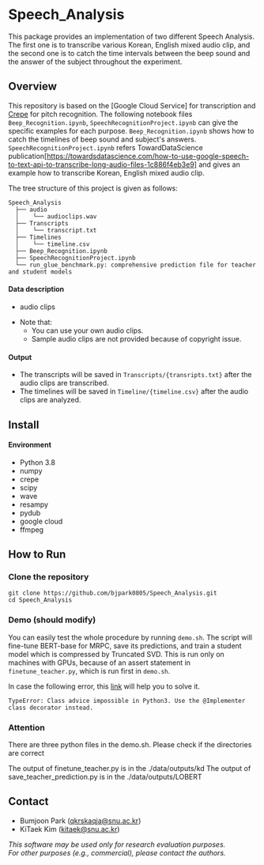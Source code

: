 # Speech_Analysis

This package provides an implementation of two different Speech Analysis. 
The first one is to transcribe various Korean, English mixed audio clip, 
and the second one is to catch the time intervals between the beep sound and the answer of the subject throughout the experiment.

## Overview

This repository is based on the [Google Cloud Service] for transcription and [Crepe](https://arxiv.org/abs/1802.06182) for pitch recognition.
The following notebook files `Beep_Recognition.ipynb`, `SpeechRecognitionProject.ipynb` can give the specific examples for each purpose. 
`Beep_Recognition.ipynb` shows how to catch the timelines of beep sound and subject's answers. `SpeechRecognitionProject.ipynb` refers TowardDataScience publication[https://towardsdatascience.com/how-to-use-google-speech-to-text-api-to-transcribe-long-audio-files-1c886f4eb3e9] and gives an example how to transcribe Korean, English mixed audio clip.

The tree structure of this project is given as follows:

``` Unicode
Speech_Analysis
  ├── audio
  │    └── audioclips.wav 
  ├── Transcripts
  │    └── transcript.txt  
  ├── Timelines
  │    └── timeline.csv 
  ├── Beep_Recognition.ipynb
  ├── SpeechRecognitionProject.ipynb
  └── run_glue_benchmark.py: comprehensive prediction file for teacher and student models
```

#### Data description
- audio clips

* Note that: 
    * You can use your own audio clips.
    * Sample audio clips are not provided because of copyright issue.
   
#### Output
* The transcripts will be saved in `Transcripts/{transripts.txt}` after the audio clips are transcribed.
* The timelines will be saved in `Timeline/{timeline.csv}` after the audio clips are analyzed.

## Install

#### Environment 
* Python 3.8
* numpy
* crepe
* scipy
* wave
* resampy
* pydub 
* google cloud 
* ffmpeg

## How to Run

### Clone the repository

```
git clone https://github.com/bjpark0805/Speech_Analysis.git
cd Speech_Analysis
```

### Demo  (should modify)

You can easily test the whole procedure by running `demo.sh`.
The script will fine-tune BERT-base for MRPC, save its predictions, and train a
student model which is compressed by Truncated SVD.
This is run only on machines with GPUs, because of an assert statement in
`finetune_teacher.py`, which is run first in `demo.sh`. 

In case the following error, this [link](https://github.com/NVIDIA/apex/issues/116) will help you to solve it.
```
TypeError: Class advice impossible in Python3. Use the @Implementer class decorator instead.
```

### Attention
There are three python files in the demo.sh.
Please check if the directories are correct

The output of finetune_teacher.py is in the ./data/outputs/kd
The output of save_teacher_prediction.py is in the ./data/outputs/LOBERT


## Contact

- Bumjoon Park (qkrskaqja@snu.ac.kr)
- KiTaek Kim (kitaek@snu.ac.kr)

*This software may be used only for research evaluation purposes.*  
*For other purposes (e.g., commercial), please contact the authors.*
